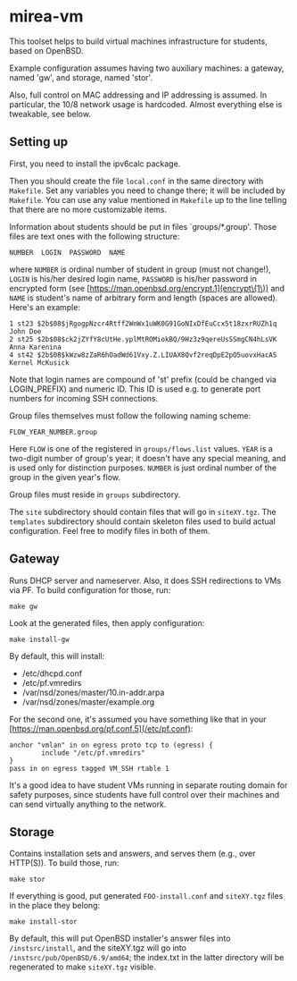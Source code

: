 # mirea-vm

This toolset helps to build virtual machines infrastructure
for students, based on OpenBSD.

Example configuration assumes having two auxiliary machines:
a gateway, named 'gw', and storage, named 'stor'.

Also, full control on MAC addressing and IP addressing is assumed.
In particular, the 10/8 network usage is hardcoded.
Almost everything else is tweakable, see below.

## Setting up

First, you need to install the ipv6calc package.

Then you should create the file `local.conf` in the same directory with `Makefile`.
Set any variables you need to change there; it will be included by `Makefile`.
You can use any value mentioned in `Makefile` up to the line
telling that there are no more customizable items.

Information about students should be put in files `groups/*.group'.
Those files are text ones with the following structure:

	NUMBER  LOGIN  PASSWORD  NAME

where `NUMBER` is ordinal number of student in group (must not change!),
`LOGIN` is his/her desired login name, `PASSWORD` is his/her password
in encrypted form (see [https://man.openbsd.org/encrypt.1](encrypt\(1\))
and `NAME` is student's name of arbitrary form and length (spaces are allowed).
Here's an example:

	1 st23 $2b$08$jRgogpNzcr4Rtff2WnWx1uWK0G91GoNIxDfEuCcx5t18zxrRUZh1q John Doe
	2 st25 $2b$08$ck2jZYfY8cUtHe.yplMtROMiokBQ/9Hz3z9qereUsSSmgCN4hLsVK Anna Karenina
	4 st42 $2b$08$kWzw8zZaR6hOadWd61Vxy.Z.LIUAX8Qvf2reqDpE2pO5uovxHacAS Kernel McKusick

Note that login names are compound of 'st' prefix (could be changed via LOGIN_PREFIX)
and numeric ID. This ID is used e.g. to generate port numbers for incoming SSH connections.

Group files themselves must follow the following naming scheme:

	FLOW_YEAR_NUMBER.group

Here `FLOW` is one of the registered in `groups/flows.list` values.
`YEAR` is a two-digit number of group's year; it doesn't have any special meaning, and is used
only for distinction purposes.
`NUMBER` is just ordinal number of the group in the given year's flow.

Group files must reside in `groups` subdirectory.

The `site` subdirectory should contain files that will go in `siteXY.tgz`.
The `templates` subdirectory should contain skeleton files used to build actual configuration.
Feel free to modify files in both of them.

## Gateway

Runs DHCP server and nameserver. Also, it does SSH redirections to VMs via PF.
To build configuration for those, run:

	make gw

Look at the generated files, then apply configuration:

	make install-gw

By default, this will install:

* /etc/dhcpd.conf
* /etc/pf.vmredirs
* /var/nsd/zones/master/10.in-addr.arpa
* /var/nsd/zones/master/example.org

For the second one, it's assumed you have something like that in your
[https://man.openbsd.org/pf.conf.5](/etc/pf.conf):

	anchor "vmlan" in on egress proto tcp to (egress) {
	        include "/etc/pf.vmredirs"
	}
	pass in on egress tagged VM_SSH rtable 1

It's a good idea to have student VMs running in separate routing domain for safety purposes,
since students have full control over their machines and can send virtually anything to the network.

## Storage

Contains installation sets and answers, and serves them (e.g., over HTTP(S)).
To build those, run:

	make stor

If everything is good, put generated `FOO-install.conf` and `siteXY.tgz`
files in the place they belong:

	make install-stor

By default, this will put OpenBSD installer's answer files into `/instsrc/install`,
and the siteXY.tgz will go into `/instsrc/pub/OpenBSD/6.9/amd64`; the index.txt
in the latter directory will be regenerated to make `siteXY.tgz` visible.
